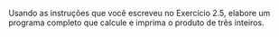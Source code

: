 Usando as instruções que você escreveu no Exercício 2.5, elabore um programa completo que calcule e imprima o produto de três inteiros.
